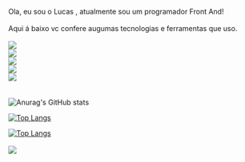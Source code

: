 Ola, eu sou o Lucas , atualmente sou um programador Front And!
<br>
<br>
Aqui á baixo vc confere augumas tecnologias e ferramentas que uso.
<br>
<br>
<img src="https://img.shields.io/badge/JavaScript-F7DF1E?style=for-the-badge&logo=javascript&logoColor=black">
<br>
<img src="https://img.shields.io/badge/HTML5-E34F26?style=for-the-badge&logo=html5&logoColor=white">
<br>
<img src="https://img.shields.io/badge/CSS3-1572B6?style=for-the-badge&logo=css3&logoColor=white">
<br>
<img src="https://img.shields.io/badge/Node.js-43853D?style=for-the-badge&logo=node.js&logoColor=white">
<br>
<img src="https://img.shields.io/badge/React-20232A?style=for-the-badge&logo=react&logoColor=61DAFB">
<br>
<br>
<br>
![Anurag's GitHub stats](https://github-readme-stats.vercel.app/api?username=Lucastmjadf&show_icons=true&theme=radical)

[![Top Langs](https://github-readme-stats.vercel.app/api/top-langs/?username=Lucastmjadf)](https://github.com/anuraghazra/github-readme-stats)

[![Top Langs](https://github-readme-stats.vercel.app/api/top-langs/?username=Lucastmjadf&layout=compact)](https://github.com/anuraghazra/github-readme-stats)
<br>
<br>
<a href="https://wa.me/5565999787128?text=Ol%C3%A1%20Lucas,%20eu%20vim%20pelo%20Github%20."><img src="https://img.shields.io/badge/WhatsApp-25D366?style=for-the-badge&logo=whatsapp&logoColor=white"></a>
